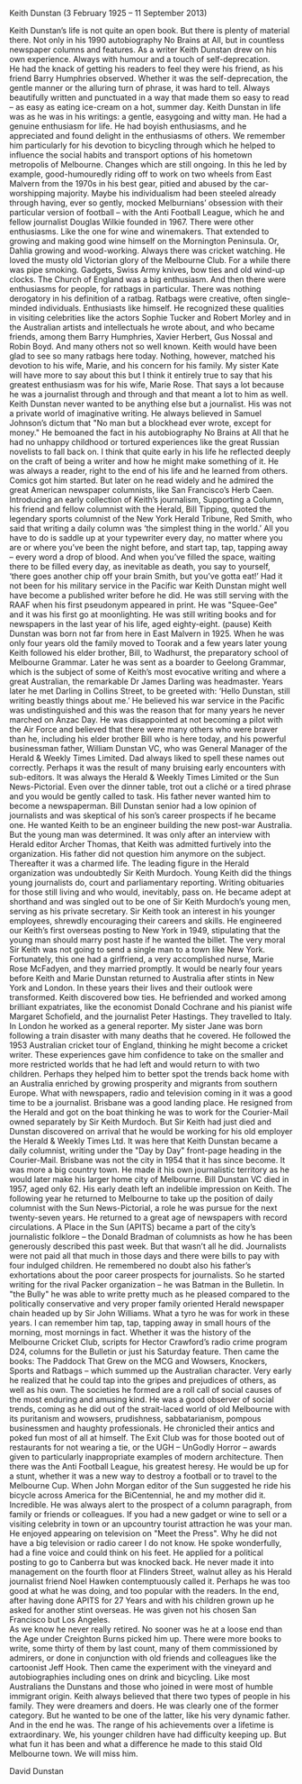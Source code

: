 Keith Dunstan (3 February 1925 – 11 September 2013)

Keith Dunstan’s life is not quite an open book. But there is plenty of material there.  Not only in his 1990 autobiography No Brains at All, but in countless newspaper columns and features. As a writer Keith Dunstan drew on his own experience. Always with humour and a touch of self-deprecation.  
He had the knack of getting his readers to feel they were his friend, as his friend Barry Humphries observed. Whether it was the self-deprecation, the gentle manner or the alluring turn of phrase, it was hard to tell.  Always beautifully written and punctuated in a way that made them so easy to read – as easy as eating ice-cream on a hot, summer day.
Keith Dunstan in life was as he was in his writings: a gentle, easygoing and witty man. He had a genuine enthusiasm for life. He had boyish enthusiasms, and he appreciated and found delight in the enthusiasms of others. 
We remember him particularly for his devotion to bicycling through which he helped to influence the social habits and transport options of his hometown metropolis of Melbourne. Changes which are still ongoing. 
In this he led by example, good-humouredly riding off to work on two wheels from East Malvern from the 1970s in his best gear, pitied and abused by the car-worshipping majority. 
Maybe his individualism had been steeled already through having, ever so gently, mocked Melburnians’ obsession with their particular version of football – with the Anti Football League, which he and fellow journalist Douglas Wilkie founded in 1967.
There were other enthusiasms. Like the one for wine and winemakers. That extended to growing and making good wine himself on the Mornington Peninsula. Or, Dahlia growing and wood-working. Always there was cricket watching. He loved the musty old Victorian glory of the Melbourne Club. For a while there was pipe smoking. Gadgets, Swiss Army knives, bow ties and old wind-up clocks. The Church of England was a big enthusiasm. 
And then there were enthusiasms for people, for ratbags in particular.
There was nothing derogatory in his definition of a ratbag. Ratbags were creative, often single-minded individuals. Enthusiasts like himself. He recognized these qualities in visiting celebrities like the actors Sophie Tucker and Robert Morley and in the Australian artists and intellectuals he wrote about, and who became friends, among them Barry Humphries, Xavier Herbert, Gus Nossal and Robin Boyd. And many others not so well known.
Keith would have been glad to see so many ratbags here today. 
Nothing, however, matched his devotion to his wife, Marie, and his concern for his family. My sister Kate will have more to say about this but I think it entirely true to say that his greatest enthusiasm was for his wife, Marie Rose.
That says a lot because he was a journalist through and through and that meant a lot to him as well. 
Keith Dunstan never wanted to be anything else but a journalist. His was not a private world of imaginative writing. He always believed in Samuel Johnson’s dictum that "No man but a blockhead ever wrote, except for money." 
He bemoaned the fact in his autobiography No Brains at All that he had no unhappy childhood or tortured experiences like the great Russian novelists to fall back on. 
I think that quite early in his life he reflected deeply on the craft of being a writer and how he might make something of it. He was always a reader, right to the end of his life and he learned from others. Comics got him started. But later on he read widely and he admired the great American newspaper columnists, like San Francisco’s Herb Caen. 
Introducing an early collection of Keith’s journalism, Supporting a Column, his friend and fellow columnist with the Herald, Bill Tipping, quoted the legendary sports columnist of the New York Herald Tribune, Red Smith, who said that writing a daily column was ‘the simplest thing in the world.’
All you have to do is saddle up at your typewriter every day, no matter where you are or where you’ve been the night before, and start tap, tap, tapping away – every word a drop of blood. And when you’ve filled the space, waiting there to be filled every day, as inevitable as death, you say to yourself, ‘there goes another chip off your brain Smith, but you’ve gotta eat!’
Had it not been for his military service in the Pacific war Keith Dunstan might well have become a published writer before he did. He was still serving with the RAAF when his first pseudonym appeared in print. He was "Squee-Gee" and it was his first go at moonlighting. 
He was still writing books and for newspapers in the last year of his life, aged eighty-eight.   (pause)
Keith Dunstan was born not far from here in East Malvern in 1925. When he was only four years old the family moved to Toorak and a few years later young Keith followed his elder brother, Bill, to Wadhurst, the preparatory school of Melbourne Grammar. Later he was sent as a boarder to Geelong Grammar, which is the subject of some of Keith’s most evocative writing and where a great Australian, the remarkable Dr James Darling was headmaster. Years later he met Darling in Collins Street, to be greeted with: ‘Hello Dunstan, still writing beastly things about me.’ 
He believed his war service in the Pacific was undistinguished and this was the reason that for many years he never marched on Anzac Day. He was disappointed at not becoming a pilot with the Air Force and believed that there were many others who were braver than he, including his elder brother Bill who is here today, and his powerful businessman father, William Dunstan VC, who was General Manager of the Herald & Weekly Times Limited.
Dad always liked to spell these names out correctly. Perhaps it was the result of many bruising early encounters with sub-editors. It was always the Herald & Weekly Times Limited or the Sun News-Pictorial. Even over the dinner table, trot out a cliché or a tired phrase and you would be gently called to task.
His father never wanted him to become a newspaperman. Bill Dunstan senior had a low opinion of journalists and was skeptical of his son’s career prospects if he became one.  He wanted Keith to be an engineer building the new post-war Australia. 
But the young man was determined. It was only after an interview with Herald editor Archer Thomas, that Keith was admitted furtively into the organization. His father did not question him anymore on the subject.
Thereafter it was a charmed life. The leading figure in the Herald organization was undoubtedly Sir Keith Murdoch. Young Keith did the things young journalists do, court and parliamentary reporting. Writing obituaries for those still living and who would, inevitably, pass on. He became adept at shorthand and was singled out to be one of Sir Keith Murdoch’s young men, serving as his private secretary. 
Sir Keith took an interest in his younger employees, shrewdly encouraging their careers and skills. He engineered our Keith’s first overseas posting to New York in 1949, stipulating that the young man should marry post haste if he wanted the billet. The very moral Sir Keith was not going to send a single man to a town like New York. Fortunately, this one had a girlfriend, a very accomplished nurse, Marie Rose McFadyen, and they married promptly.
It would be nearly four years before Keith and Marie Dunstan returned to Australia after stints in New York and London.  In these years their lives and their outlook were transformed. Keith discovered bow ties. He befriended and worked among brilliant expatriates, like the economist Donald Cochrane and his pianist wife Margaret Schofield, and the journalist Peter Hastings. They travelled to Italy.  In London he worked as a general reporter. My sister Jane was born following a train disaster with many deaths that he covered. He followed the 1953 Australian cricket tour of England, thinking he might become a cricket writer.
These experiences gave him confidence to take on the smaller and more restricted worlds that he had left and would return to with two children. Perhaps they helped him to better spot the trends back home with an Australia enriched by growing prosperity and  migrants from southern Europe. What with newspapers, radio and television coming in it was a good time to be a journalist.
Brisbane was a good landing place. He resigned from the Herald and got on the boat thinking he was to work for the Courier-Mail owned separately by Sir Keith Murdoch. But Sir Keith had just died and Dunstan discovered on arrival that he would be working for his old employer the Herald & Weekly Times Ltd. 
It was here that Keith Dunstan became a daily columnist, writing under the "Day by Day" front-page heading in the Courier-Mail. Brisbane was not the city in 1954 that it has since become. It was more a big country town. He made it his own journalistic territory as he would later make his larger home city of Melbourne.
Bill Dunstan VC died in 1957, aged only 62. His early death left an indelible impression on Keith. The following year he returned to Melbourne to take up the position of daily columnist with the Sun News-Pictorial, a role he was pursue for the next twenty-seven years.
He returned to a great age of newspapers with record circulations. A Place in the Sun (APITS) became a part of the city’s journalistic folklore – the Donald Bradman of columnists as how he has been generously described this past week. 
But that wasn’t all he did. Journalists were not paid all that much in those days and there were bills to pay with four indulged children. He remembered no doubt also his father’s exhortations about the poor career prospects for journalists. So he started writing for the rival Packer organization – he was Batman in the Bulletin. In "the Bully" he was able to write pretty much as he pleased compared to the politically conservative and very proper family oriented Herald newspaper chain headed up by Sir John Williams.
What a tyro he was for work in these years. I can remember him tap, tap, tapping away in small hours of the morning, most mornings in fact. Whether it was the history of the Melbourne Cricket Club, scripts for Hector Crawford’s radio crime program D24, columns for the Bulletin or just his Saturday feature. Then came the books: The Paddock That Grew on the MCG and Wowsers, Knockers, Sports and Ratbags – which summed up the Australian character.
Very early he realized that he could tap into the gripes and prejudices of others, as well as his own. The societies he formed are a roll call of social causes of the most enduring and amusing kind. 
He was a good observer of social trends, coming as he did out of the strait-laced world of old Melbourne with its puritanism and wowsers, prudishness, sabbatarianism, pompous businessmen and haughty professionals. He chronicled their antics and poked fun most of all at himself. 
The Exit Club was for those booted out of restaurants for not wearing a tie, or the UGH – UnGodly Horror – awards given to particularly inappropriate examples of modern architecture. Then there was the Anti Football League, his greatest heresy.
He would be up for a stunt, whether it was a new way to destroy a football or to travel to the Melbourne Cup. When John Morgan editor of the Sun suggested he ride his bicycle across America for the BiCentennial, he and my mother did it. Incredible. 
He was always alert to the prospect of a column paragraph, from family or friends or colleagues. If you had a new gadget or wine to sell or a visiting celebrity in town or an upcountry tourist attraction he was your man.
He enjoyed appearing on television on "Meet the Press". Why he did not have a big television or radio career I do not know. He spoke wonderfully, had a fine voice and could think on his feet. He applied for a political posting to go to Canberra but was knocked back. He never made it into management on the fourth floor at Flinders Street, walnut alley as his Herald journalist friend Noel Hawken contemptuously called it.
Perhaps he was too good at what he was doing, and too popular with the readers. In the end, after having done APITS for 27 Years and with his children grown up he asked for another stint overseas. He was given not his chosen San Francisco but Los Angeles.  
As we know he never really retired. No sooner was he at a loose end than the Age under Creighton Burns picked him up. There were more books to write, some thirty of them by last count, many of them commissioned by admirers, or done in conjunction with old friends and colleagues like the cartoonist Jeff Hook. Then came the experiment with the vineyard and autobiographies including ones on drink and bicycling.
Like most Australians the Dunstans and those who joined in were most of humble immigrant origin. Keith always believed that there two types of people in his family. They were dreamers and doers. He was clearly one of the former category. But he wanted to be one of the latter, like his very dynamic father. And in the end he was. The range of his achievements over a lifetime is extraordinary. 
We, his younger children have had difficulty keeping up. But what fun it has been and what a difference he made to this staid Old Melbourne town. 
We will miss him.

David Dunstan
 

